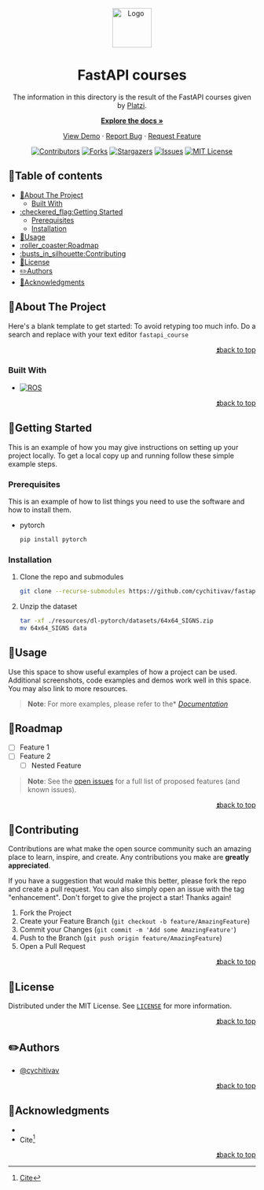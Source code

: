 <!--
MARKDOWN IMAGES & BADGES
* https://www.markdownguide.org/basic-syntax/#reference-style-links
* https://github.com/Ileriayo/markdown-badges

EMOJIS
* https://gist.github.com/rxaviers/7360908
  
Find and replace the following text with the name of the project:
	fastapi_course
-->

<div align="center" id="readme-top">

<img src="https://user-images.githubusercontent.com/30636259/229298636-8bb438e5-7f38-4122-bee8-6c4f9ee921ad.png" alt="Logo" width="80"/>

<!-- omit in toc -->
# FastAPI courses
The information in this directory is the result of the FastAPI courses given by [Platzi](https://platzi.com/cursos/fastapi/).

[**Explore the docs »**](https://github.com/cychitivav/fastapi_course/wiki)

[View Demo](https://github.com/cychitivav/fastapi_course) · [Report Bug](https://github.com/cychitivav/fastapi_course/issues) · [Request Feature](https://github.com/cychitivav/fastapi_course/issues)

[![Contributors](https://img.shields.io/github/contributors/cychitivav/fastapi_course.svg?style=for-the-badge)](https://github.com/cychitivav/fastapi_course/graphs/contributors)
[![Forks](https://img.shields.io/github/forks/cychitivav/fastapi_course.svg?style=for-the-badge)](https://github.com/cychitivav/fastapi_course/network/members)
[![Stargazers](https://img.shields.io/github/stars/cychitivav/fastapi_course.svg?style=for-the-badge)](https://github.com/cychitivav/fastapi_course/stargazers)
[![Issues](https://img.shields.io/github/issues/cychitivav/fastapi_course.svg?style=for-the-badge)](https://github.com/cychitivav/fastapi_course/issues)
[![MIT License](https://img.shields.io/github/license/cychitivav/fastapi_course.svg?style=for-the-badge)](https://github.com/cychitivav/fastapi_course/blob/main/LICENSE)


</div>


<!-- TABLE OF CONTENTS -->
<!-- omit in toc -->
## :pencil:Table of contents
- [:pushpin:About The Project](#pushpinabout-the-project)
	- [Built With](#built-with)
- [:checkered\_flag:Getting Started](#checkered_flaggetting-started)
	- [Prerequisites](#prerequisites)
	- [Installation](#installation)
- [:balloon:Usage](#balloonusage)
- [:roller\_coaster:Roadmap](#roller_coasterroadmap)
- [:busts\_in\_silhouette:Contributing](#busts_in_silhouettecontributing)
- [:key:License](#keylicense)
- [:pencil2:Authors](#pencil2authors)
- [:tada:Acknowledgments](#tadaacknowledgments)



<!-- ABOUT THE PROJECT -->
## :pushpin:About The Project

<!-- [![Product Name Screen Shot](https://user-images.githubusercontent.com/30635659/169600958-763d1628-b7bb-475c-a8bc-56120d1d3ff9.svg)](https://user-images.githubusercontent.com/30635659/169600958-763d1628-b7bb-475c-a8bc-56120d1d3ff9.svg) -->

Here's a blank template to get started: To avoid retyping too much info. Do a search and replace with your text editor `fastapi_course`

<div align="right">

[:arrow_double_up:back to top](#readme-top)
</div>



<!-- BADGES
https://github.com/Ileriayo/markdown-badges -->
### Built With
* [![ROS](https://img.shields.io/badge/ros-%230A0FF9.svg?style=for-the-badge&logo=ros&logoColor=white)](ros.org)

<div align="right">

[:arrow_double_up:back to top](#readme-top)
</div>



<!-- GETTING STARTED -->
## :checkered_flag:Getting Started

This is an example of how you may give instructions on setting up your project locally.
To get a local copy up and running follow these simple example steps.

### Prerequisites

This is an example of how to list things you need to use the software and how to install them.
* pytorch
	```sh
	pip install pytorch
	```

### Installation

1. Clone the repo and submodules
	```sh
	git clone --recurse-submodules https://github.com/cychitivav/fastapi_course.git
	```
2. Unzip the dataset
	```sh
	tar -xf ./resources/dl-pytorch/datasets/64x64_SIGNS.zip
	mv 64x64_SIGNS data
	```

<!-- USAGE EXAMPLES -->
## :balloon:Usage

Use this space to show useful examples of how a project can be used. Additional screenshots, code examples and demos work well in this space. You may also link to more resources.

> __Note__: For more examples, please refer to the* [*Documentation*](https://github.com/cychitivav/fastapi_course/wiki)




<!-- ROADMAP -->
## :roller_coaster:Roadmap

- [ ] Feature 1
- [ ] Feature 2
    - [ ] Nested Feature

> __Note__: See the [open issues](https://github.com/cychitivav/fastapi_course/issues) for a full list of proposed features (and known issues).

<div align="right">

[:arrow_double_up:back to top](#readme-top)
</div>



<!-- CONTRIBUTING -->
## :busts_in_silhouette:Contributing

Contributions are what make the open source community such an amazing place to learn, inspire, and create. Any contributions you make are **greatly appreciated**.

If you have a suggestion that would make this better, please fork the repo and create a pull request. You can also simply open an issue with the tag "enhancement".
Don't forget to give the project a star! Thanks again!

1. Fork the Project
2. Create your Feature Branch (`git checkout -b feature/AmazingFeature`)
3. Commit your Changes (`git commit -m 'Add some AmazingFeature'`)
4. Push to the Branch (`git push origin feature/AmazingFeature`)
5. Open a Pull Request

<div align="right">

[:arrow_double_up:back to top](#readme-top)
</div>



<!-- LICENSE -->
## :key:License
Distributed under the MIT License. See [`LICENSE`](LICENSE) for more information.

<div align="right">

[:arrow_double_up:back to top](#readme-top)
</div>



<!-- CONTACT -->
## :pencil2:Authors
* [@cychitivav](https://github.com/cychitivav)


<div align="right">

[:arrow_double_up:back to top](#readme-top)
</div>



<!-- ACKNOWLEDGMENTS -->
## :tada:Acknowledgments

* []()
* Cite[^cite]


<div align="right">

[:arrow_double_up:back to top](#readme-top)
</div>

[^cite]: [Cite]()




